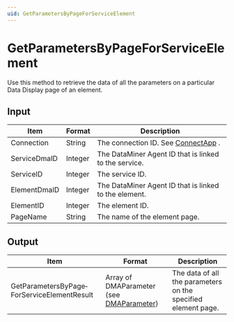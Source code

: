 ```yaml
---
uid: GetParametersByPageForServiceElement
---
```


# GetParametersByPageForServiceElement

Use this method to retrieve the data of all the parameters on a particular Data Display page of an element.

## Input

| Item         | Format  | Description                                                                      |
|--------------|---------|----------------------------------------------------------------------------------|
| Connection   | String  | The connection ID. See [ConnectApp](xref:ConnectApp) . |
| ServiceDmaID | Integer | The DataMiner Agent ID that is linked to the service.                            |
| ServiceID    | Integer | The service ID.                                                                  |
| ElementDmaID | Integer | The DataMiner Agent ID that is linked to the element.                            |
| ElementID    | Integer | The element ID.                                                                  |
| PageName     | String  | The name of the element page.                                                    |

## Output

| Item                                        | Format                                                                               | Description                                                   |
|---------------------------------------------|--------------------------------------------------------------------------------------|---------------------------------------------------------------|
| GetParametersByPage­ForServiceElementResult | Array of DMAParameter (see [DMAParameter](xref:DMAParameter)) | The data of all the parameters on the specified element page. |

